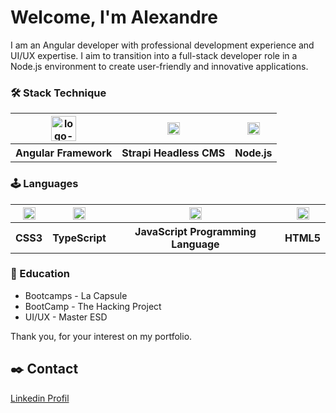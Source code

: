  # Welcome, I'm Alexandre

I am an Angular developer with professional development experience and UI/UX expertise. 
I aim to transition into a full-stack developer role in a Node.js environment to create user-friendly and innovative applications.

### 🛠️ Stack Technique

<table>
        <theader>
        <tr>
            <th><img src="https://blog.ninja-squad.com/assets/images/angular_gradient.png" width="auto" height="40" alt="logo-angular"/></th>
            <th><img src="https://assets.super.so/e7c0f16c-8bd3-4c76-8075-4c86f986e1b2/uploads/favicon/9c68ae10-0a8a-4e3f-9084-3625b19df9cb.png" width="auto" height="20" alt="logo-angular"/></th>
                <th><img src="https://upload.wikimedia.org/wikipedia/commons/thumb/d/d9/Node.js_logo.svg/885px-Node.js_logo.svg.png" width="auto" height="20" alt="logo-Node.js"/></th>
        </theader>
        <tbody>
          <th>Angular Framework</th>
          <th>Strapi Headless CMS</th>
        <th>Node.js</th>
        </tbody>
</table>

### 🕹️ Languages

<table>
        <theader>
        <tr>
            <th><img src="https://upload.wikimedia.org/wikipedia/commons/d/d5/CSS3_logo_and_wordmark.svg" width="auto" height="20" alt="logo-CSS"/></th>
            <th><img src="https://upload.wikimedia.org/wikipedia/commons/a/a6/TypeScript_Logo.png" width="auto" height="20" alt="logo-TypeScript"/></th>
                <th><img src="https://upload.wikimedia.org/wikipedia/commons/thumb/9/99/Unofficial_JavaScript_logo_2.svg/197px-Unofficial_JavaScript_logo_2.svg.png" width="auto" height="20" alt="logo-JavaScript"/></th>
            <th><img src="https://upload.wikimedia.org/wikipedia/commons/6/61/HTML5_logo_and_wordmark.svg" width="auto" height="20" alt="logo-TypeScript"/></th>
        </tr>
        </theader>
        <tbody>
          <th>CSS3</th>
          <th>TypeScript</th>
        <th>JavaScript Programming Language</th>
        <th>HTML5</th>
        </tbody>
</table>

### 📖 Education
* Bootcamps - La Capsule
* BootCamp - The Hacking Project
* UI/UX - Master ESD

Thank you, for your interest on my portfolio. 

## ✒️ Contact
<a href="https://fr.linkedin.com/in/alexandre-jamme-125565196" >Linkedin Profil</a>
